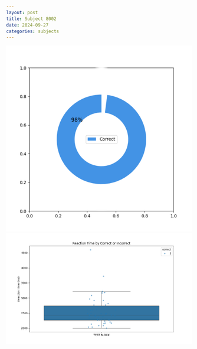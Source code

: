 ```yaml
---
layout: post
title: Subject 8002
date: 2024-09-27
categories: subjects
---
```


![](data/8002/run-1/8002_DSST_acc_{sub}.png)
![](data/8002/run-1/8002_DSST_rt.png)
